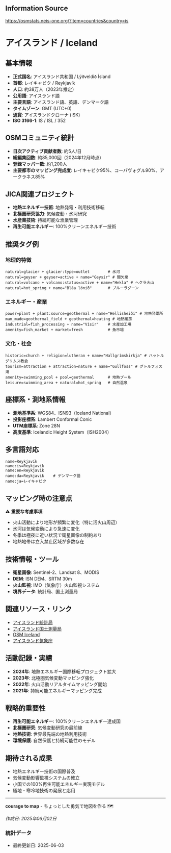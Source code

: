 ## Information Source
https://osmstats.neis-one.org/?item=countries&country=is

# アイスランド / Iceland

## 基本情報

- **正式国名**: アイスランド共和国 / Lýðveldið Ísland
- **首都**: レイキャビク / Reykjavík
- **人口**: 約38万人（2023年推定）
- **公用語**: アイスランド語
- **主要言語**: アイスランド語、英語、デンマーク語
- **タイムゾーン**: GMT (UTC+0)
- **通貨**: アイスランドクローナ (ISK)
- **ISO 3166-1**: IS / ISL / 352

## OSMコミュニティ統計

- **日次アクティブ貢献者数**: 約5人/日
- **総編集回数**: 約85,000回（2024年12月時点）
- **登録マッパー数**: 約1,200人
- **主要都市のマッピング完成度**: レイキャビク95%、コーパヴォグル90%、アークラネス85%

## JICA関連プロジェクト

- **地熱エネルギー技術**: 地熱発電・利用技術移転
- **北極圏研究協力**: 気候変動・氷河研究
- **水産業技術**: 持続可能な漁業管理
- **再生可能エネルギー**: 100%クリーンエネルギー技術

## 推奨タグ例

### 地理的特徴
```
natural=glacier + glacier:type=outlet        # 氷河
natural=geyser + geyser=active + name="Geysir" # 間欠泉
natural=volcano + volcano:status=active + name="Hekla" # ヘクラ火山
natural=hot_spring + name="Bláa lónið"       # ブルーラグーン
```

### エネルギー・産業
```
power=plant + plant:source=geothermal + name="Hellisheiði" # 地熱発電所
man_made=geothermal_field + geothermal=heating # 地熱暖房
industrial=fish_processing + name="Vísir"    # 水産加工場
amenity=fish_market + market=fresh           # 魚市場
```

### 文化・社会
```
historic=church + religion=lutheran + name="Hallgrímskirkja" # ハットルグリムス教会
tourism=attraction + attraction=nature + name="Gullfoss" # グトルフォス滝
amenity=swimming_pool + pool=geothermal      # 地熱プール
leisure=swimming_area + natural=hot_spring   # 自然温泉
```

## 座標系・測地系情報

- **測地基準系**: WGS84、ISN93（Iceland National）
- **投影座標系**: Lambert Conformal Conic
- **UTM座標系**: Zone 28N
- **高度基準**: Icelandic Height System（ISH2004）

## 多言語対応

```
name=Reykjavík
name:is=Reykjavík
name:en=Reykjavik
name:da=Reykjavik    # デンマーク語
name:ja=レイキャビク
```

## マッピング時の注意点

⚠️ **重要な考慮事項**:
- 火山活動により地形が頻繁に変化（特に活火山周辺）
- 氷河は気候変動により急速に変化
- 冬季は極夜に近い状況で衛星画像の制約あり
- 地熱地帯は立入禁止区域が多数存在

## 技術情報・ツール

- **衛星画像**: Sentinel-2、Landsat 8、MODIS
- **DEM**: ISN DEM、SRTM 30m
- **火山監視**: IMO（気象庁）火山監視システム
- **境界データ**: 統計局、国土測量局

## 関連リソース・リンク

- [アイスランド統計局](https://www.statice.is/)
- [アイスランド国土測量局](https://www.lmi.is/)
- [OSM Iceland](https://www.openstreetmap.org/relation/299133)
- [アイスランド気象庁](https://www.vedur.is/)

## 活動記録・実績

- **2024年**: 地熱エネルギー国際移転プロジェクト拡大
- **2023年**: 北極圏気候変動マッピング強化
- **2022年**: 火山活動リアルタイムマッピング開始
- **2021年**: 持続可能エネルギーマッピング完成

## 戦略的重要性

- **再生可能エネルギー**: 100%クリーンエネルギー達成国
- **北極圏研究**: 気候変動研究の最前線
- **地熱技術**: 世界最先端の地熱利用技術
- **環境保護**: 自然保護と持続可能性のモデル

## 期待される成果

- 地熱エネルギー技術の国際普及
- 気候変動影響監視システムの確立
- 小国での100%再生可能エネルギー実現モデル
- 極地・寒冷地技術の発展と応用

---

**courage to map** - ちょっとした勇気で地図を作る 🗺️

*作成日: 2025年06月02日*

### 統計データ
- 最終更新日: 2025-06-03
